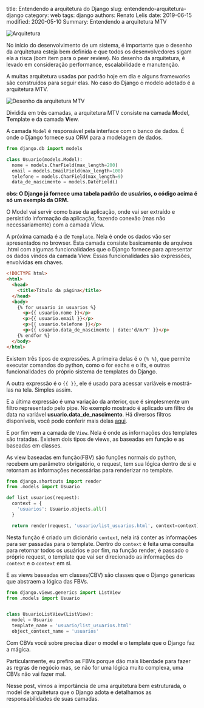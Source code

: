 title: Entendendo a arquitetura do Django
slug: entendendo-arquitetura-django
category: web
tags: django
authors: Renato Lelis
date: 2019-06-15
modified: 2020-05-10
Summary: Entendendo a arquitetura MTV

![Arquitetura](/images/arquitetura.png)

No início do desenvolvimento de um sistema, é importante que o desenho da arquitetura esteja bem definida e que todos os desenvolvedores sigam ela a risca (bom item para o peer review). No desenho da arquitetura, é levado em consideração performance, escalabilidade e manutenção.

A muitas arquitetura usadas por padrão hoje em dia e alguns frameworks são construídos para seguir elas. No caso do Django o modelo adotado é a arquitetura MTV.

![Desenho da arquitetura MTV](/images/mtv.png)

Dividida em três camadas, a arquitetura MTV consiste na camada **M**odel, **T**emplate e da camada **V**iew.

A camada `Model` é responsável pela interface com o banco de dados. É onde o Django fornece sua ORM para a modelagem de dados.

```python
from django.db import models

class Usuario(models.Model):
  nome = models.CharField(max_length=200)
  email = models.EmailField(max_length=100)
  telefone = models.CharField(max_length=9)
  data_de_nascimento = models.DateField()
```

**obs: O Django já fornece uma tabela padrão de usuários, o código acima é só um exemplo da ORM.**

O Model vai servir como base da aplicação, onde vai ser extraído e persistido informação da aplicação, fazendo conexão (mas não necessariamente) com a camada View.

A próxima camada é a de `Template`. Nela é onde os dados vão ser apresentados no browser. Esta camada consiste basicamente de arquivos .html com algumas funcionalidades que o Django fornece para apresentar os dados vindos da camada View. Essas funcionalidades são expressões, envolvidas em chaves.

```html
<!DOCTYPE html>
<html>
  <head>
    <title>Título da página</title>
  </head>
  <body>
    {% for usuario in usuarios %}
      <p>{{ usuario.nome }}</p>
      <p>{{ usuario.email }}</p>
      <p>{{ usuario.telefone }}</p>
      <p>{{ usuario.data_de_nascimento | date:'d/m/Y' }}</p>
    {% endfor %}
  </body>
</html>
```

Existem três tipos de expressões. A primeira delas é o `{% %}`, que permite executar comandos do python, como o for eachs e o ifs, e outras funcionalidades do próprio sistema de templates do Django.

A outra expressão é o `{{ }}`, ele é usado para acessar variáveis e mostrá-las na tela. Simples assim.

E a última expressão é uma variação da anterior, que é simplesmente um filtro representado pelo pipe. No exemplo mostrado é aplicado um filtro de data na variável **usuario.data_de_nascimento**. Há diversos filtros disponíveis, você pode conferir mais delas [aqui](https://docs.djangoproject.com/pt-br/3.0/ref/templates/builtins/).

E por fim vem a camada de `View`. Nela é onde as informações dos templates são tratadas. Existem dois tipos de views, as baseadas em função e as baseadas em classes.

As view baseadas em função(FBV) são funções normais do python, recebem um parâmetro obrigatório, o request, tem sua lógica dentro de si e retornam as informações necessárias para renderizar no template.

```python
from django.shortcuts import render
from .models import Usuario

def list_usuarios(request):
  context = {
    'usuarios': Usuario.objects.all()
  }

  return render(request, 'usuario/list_usuarios.html', context=context)
```

Nesta função é criado um dicionário `context`, nela irá conter as informações para ser passadas para o template. Dentro do `context` é feita uma consulta para retornar todos os usuários e por fim, na função render, é passado o próprio request, o template que vai ser direcionado as informações do `context` e o `context` em si.

E as views baseadas em classes(CBV) são classes que o Django genericas que abstraem a lógica das FBVs.

```python
from django.views.generics import ListView
from .models import Usuario


class UsuarioListView(ListView):
  model = Usuario
  template_name = 'usuario/list_usuarios.html'
  object_context_name = 'usuarios'
```

Com CBVs você sobre precisa dizer o model e o template que o Django faz a mágica.

Particularmente, eu prefiro as FBVs porque dão mais liberdade para fazer as regras de negócio mas, se não for uma lógica muito complexa, uma CBVs não vai fazer mal.

Nesse post, vimos a importância de uma arquitetura bem estruturada, o model de arquitetura que o Django adota e detalhamos as responsabilidades de suas camadas.
